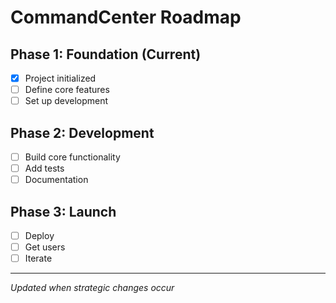 # CommandCenter Roadmap

## Phase 1: Foundation (Current)
- [x] Project initialized
- [ ] Define core features
- [ ] Set up development

## Phase 2: Development
- [ ] Build core functionality
- [ ] Add tests
- [ ] Documentation

## Phase 3: Launch
- [ ] Deploy
- [ ] Get users
- [ ] Iterate

---
*Updated when strategic changes occur*
